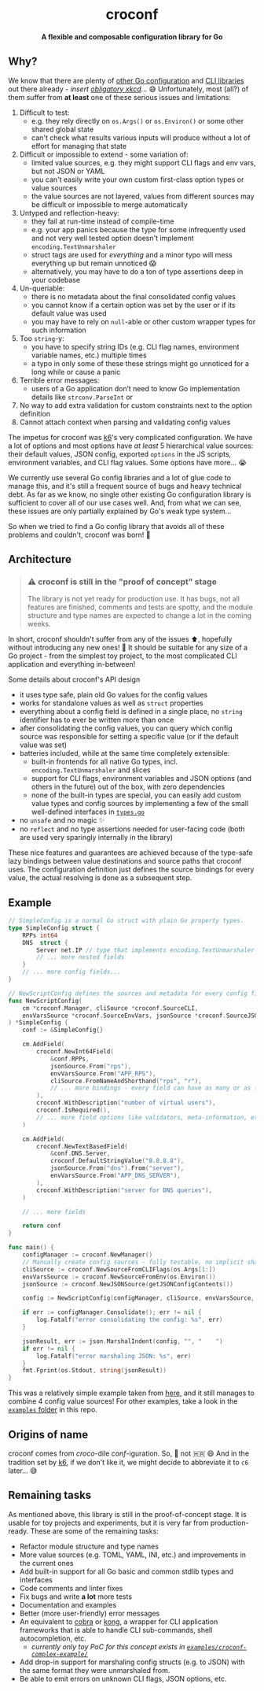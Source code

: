 <h1 align="center">croconf</h1>
<h4 align="center">A flexible and composable configuration library for Go</h4>

## Why?

We know that there are plenty of [other Go configuration](https://github.com/avelino/awesome-go#configuration) and [CLI libraries](https://github.com/avelino/awesome-go#standard-cli) out there already - _insert [obligatory xkcd](https://xkcd.com/927/)_... :sweat_smile:  Unfortunately, most (all?) of them suffer from **at least** one of these serious issues and limitations:
1. Difficult to test:
    - e.g. they rely directly on `os.Args()` or `os.Environ()` or some other shared global state
    - can't check what results various inputs will produce without a lot of effort for managing that state
2. Difficult or impossible to extend - some variation of:
    - limited value sources, e.g. they might support CLI flags and env vars, but not JSON or YAML
    - you can't easily write your own custom first-class option types or value sources
    - the value sources are not layered, values from different sources may be difficult or impossible to merge automatically
3. Untyped and reflection-heavy:
    - they fail at run-time instead of compile-time
    - e.g. your app panics because the type for some infrequently used and not very well tested option doesn't implement `encoding.TextUnmarshaler`
    - struct tags are used for _everything_ and a minor typo will mess everything up but remain unnoticed :scream:
    - alternatively, you may have to do a ton of type assertions deep in your codebase
4. Un-queriable:
    - there is no metadata about the final consolidated config values
    - you cannot know if a certain option was set by the user or if its default value was used
    - you may have to rely on `null`-able or other custom wrapper types for such information
5. Too `string`-y:
    - you have to specify string IDs (e.g. CLI flag names, environment variable names, etc.) multiple times
    - a typo in only some of these these strings might go unnoticed for a long while or cause a panic
6. Terrible error messages:
	- users of a Go application don’t need to know Go implementation details like `strconv.ParseInt` or
7. No way to add extra validation for custom constraints next to the option definition
8. Cannot attach context when parsing and validating config values


The impetus for croconf was [k6](https://github.com/k6io/k6)'s very complicated configuration. We have a lot of options and most options have _at least_ 5 hierarchical value sources: their default values, JSON config, exported `options` in the JS scripts, environment variables, and CLI flag values. Some options have more... :sob:

We currently use several Go config libraries and a lot of glue code to manage this, and it's still a frequent source of bugs and heavy technical debt. As far as we know, no single other existing Go configuration library is sufficient to cover all of our use cases well. And, from what we can see, these issues are only partially explained by Go's weak type system...

So when we tried to find a Go config library that avoids all of these problems and couldn't, croconf was born! :tada:

## Architecture

> ### ⚠️ croconf is still in the "proof of concept" stage
>
> The library is not yet ready for production use. It has bugs, not all features are finished, comments and tests are spotty, and the module structure and type names are expected to change a lot in the coming weeks.

In short, croconf shouldn't suffer from any of the issues :arrow_up:, hopefully without introducing any new ones! :crossed_fingers: It should be suitable for any size of a Go project - from the simplest toy project, to the most complicated CLI application and everything in-between!

Some details about croconf's API design
- it uses type safe, plain old Go values for the config values
- works for standalone values as well as `struct` properties
- everything about a config field is defined in a single place, no `string` identifier has to ever be written more than once
- after consolidating the config values, you can query which config source was responsible for setting a specific value (or if the default value was set)
- batteries included, while at the same time completely extensible:
    - built-in frontends for all native Go types, incl. `encoding.TextUnmarshaler` and slices
    - support for CLI flags, environment variables and JSON options (and others in the future) out of the box, with zero dependencies
    - none of the built-in types are special, you can easily add custom value types and config sources by implementing a few of the small well-defined interfaces in [`types.go`](https://github.com/k6io/croconf/blob/main/types.go)
- no `unsafe` and no magic :sparkles:
- no `reflect` and no type assertions needed for user-facing code (both are used very sparingly internally in the library)

These nice features and guarantees are achieved because of the type-safe lazy bindings between value destinations and source paths that croconf uses. The configuration definition just defines the source bindings for every value, the actual resolving is done as a subsequent step.

## Example

```go
// SimpleConfig is a normal Go struct with plain Go property types.
type SimpleConfig struct {
	RPPs int64
	DNS  struct {
		Server net.IP // type that implements encoding.TextUnmarshaler
		// ... more nested fields
	}
	// ... more config fields...
}

// NewScriptConfig defines the sources and metadata for every config field.
func NewScriptConfig(
	cm *croconf.Manager, cliSource *croconf.SourceCLI,
	envVarsSource *croconf.SourceEnvVars, jsonSource *croconf.SourceJSON,
) *SimpleConfig {
	conf := &SimpleConfig{}

	cm.AddField(
		croconf.NewInt64Field(
			&conf.RPPs,
			jsonSource.From("rps"),
			envVarsSource.From("APP_RPS"),
			cliSource.FromNameAndShorthand("rps", "r"),
			// ... more bindings - every field can have as many or as few as needed
		),
		croconf.WithDescription("number of virtual users"),
		croconf.IsRequired(),
		// ... more field options like validators, meta-information, etc.
	)

	cm.AddField(
		croconf.NewTextBasedField(
			&conf.DNS.Server,
			croconf.DefaultStringValue("8.8.8.8"),
			jsonSource.From("dns").From("server"),
			envVarsSource.From("APP_DNS_SERVER"),
		),
		croconf.WithDescription("server for DNS queries"),
	)

	// ... more fields

	return conf
}

func main() {
	configManager := croconf.NewManager()
	// Manually create config sources - fully testable, no implicit shared globals!
	cliSource := croconf.NewSourceFromCLIFlags(os.Args[1:])
	envVarsSource := croconf.NewSourceFromEnv(os.Environ())
	jsonSource := croconf.NewJSONSource(getJSONConfigContents())

	config := NewScriptConfig(configManager, cliSource, envVarsSource, jsonSource)

	if err := configManager.Consolidate(); err != nil {
		log.Fatalf("error consolidating the config: %s", err)
	}

	jsonResult, err := json.MarshalIndent(config, "", "    ")
	if err != nil {
		log.Fatalf("error marshaling JSON: %s", err)
	}
	fmt.Fprint(os.Stdout, string(jsonResult))
}
```

This was a relatively simple example taken from [here](https://github.com/k6io/croconf/blob/main/examples/croconf-simple-struct-example/main.go), and it still manages to combine 4 config value sources! For other examples, take a look in the [`examples` folder](https://github.com/k6io/croconf/tree/main/examples) in this repo.

## Origins of name

croconf comes from _croco_-dile _conf_-iguration. So, :crocodile: not :croatia: :smile: And in the tradition set by [k6](https://github.com/k6io/k6), if we don't like it, we might decide to abbreviate it to `c6` later... :sweat_smile:

## Remaining tasks

As mentioned above, this library is still in the proof-of-concept stage. It is usable for toy projects and experiments, but it is very far from production-ready. These are some of the remaining tasks:
- Refactor module structure and type names
- More value sources (e.g. TOML, YAML, INI, etc.) and improvements in the current ones
- Add built-in support for all Go basic and common stdlib types and interfaces
- Code comments and linter fixes
- Fix bugs and write **a lot** more tests
- Documentation and examples
- Better (more user-friendly) error messages
- An equivalent to [cobra](https://github.com/spf13/cobra) or [kong](https://github.com/alecthomas/kong), a wrapper for CLI application frameworks that is able to handle CLI sub-commands, shell autocompletion, etc.
    - _currently only toy PoC for this concept exists in [`examples/croconf-complex-example/`](https://github.com/k6io/croconf/tree/main/examples/croconf-complex-example)_
- Add drop-in support for marshaling config structs (e.g. to JSON) with the same format they were unmarshaled from.
- Be able to emit errors on unknown CLI flags, JSON options, etc.

